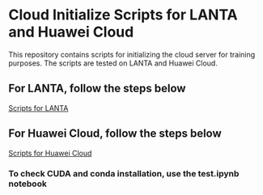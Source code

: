 # Cloud Initialize Scripts for LANTA and Huawei Cloud

This repository contains scripts for initializing the cloud server for training purposes. The scripts are tested on LANTA and Huawei Cloud.

## For LANTA, follow the steps below

[Scripts for LANTA](lanta/readme-lanta.md)

## For Huawei Cloud, follow the steps below

[Scripts for Huawei Cloud](huawei-cloud/readme-hwc.md)

### To check CUDA and conda installation, use the test.ipynb notebook